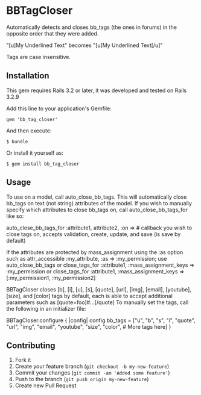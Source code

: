 # BBTagCloser

Automatically detects and closes bb_tags (the ones in forums) in the opposite order that they were added.

"[u]My Underlined Text" becomes "[u]My Underlined Text[/u]"

Tags are case insensitive.

## Installation

This gem requires Rails 3.2 or later, it was developed and tested on Rails 3.2.9

Add this line to your application's Gemfile:

    gem 'bb_tag_closer'

And then execute:

    $ bundle

Or install it yourself as:

    $ gem install bb_tag_closer

## Usage

  To use on a model, call auto_close_bb_tags. This will automatically close bb_tags on text (not string) attributes of the model. If you wish to manually specify which attributes to close bb_tags on, call auto_close_bb_tags_for like so:
  
  auto_close_bb_tags_for :attribute1, attribute2, :on => # callback you wish to close tags on, accepts validation, create, update, and save (is save by default)
  
  If the attributes are protected by mass_assignment using the :as option such as attr_accessible :my_attribute, :as => :my_permission; use auto_close_bb_tags or close_tags_for :attribute1, :mass_assignment_keys => :my_permission or close_tags_for :attribute1, :mass_assignment_keys => [:my_permission1, :my_permission2]
  
  
  BBTagCloser closes [b], [i], [u], [s], [quote], [url], [img], [email], [youtube], [size], and [color] tags by default, each is able to accept additional parameters such as [quote=foo]#...[/quote]
  To manually set the tags, call the following in an initializer file:
  
  BBTagCloser.configure { |config| config.bb_tags = ["u", "b", "s", "i", "quote", "url", "img", "email", "youtube", "size", "color", # More tags here] }

  
## Contributing

1. Fork it
2. Create your feature branch (`git checkout -b my-new-feature`)
3. Commit your changes (`git commit -am 'Added some feature'`)
4. Push to the branch (`git push origin my-new-feature`)
5. Create new Pull Request
